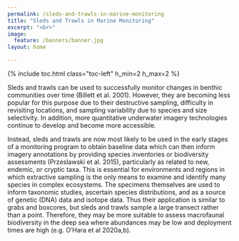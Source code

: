 ```yaml
---
permalink: /sleds-and-trawls-in-marine-monitoring
title: "Sleds and Trawls in Marine Monitoring"
excerpt: "<br>"
image:
  feature: /banners/banner.jpg
layout: home

---
```

{% include toc.html class="toc-left" h_min=2 h_max=2 %}

Sleds and trawls can be used to successfully monitor changes in benthic communities over time (Billett et al. 2001). However, they are becoming less popular for this purpose due to their destructive sampling, difficulty in revisiting locations, and sampling variability due to species and size selectivity. In addition, more quantitative underwater imagery technologies continue to develop and become more accessible. 

Instead, sleds and trawls are now most likely to be used in the early stages of a monitoring program to obtain baseline data which can then inform imagery annotations by providing species inventories or biodiversity assessments (Przeslawski et al. 2015), particularly as related to new, endemic, or cryptic taxa. This is essential for environments and regions in which extractive sampling is the only means to examine and identify many species in complex ecosystems. The specimens themselves are used to inform taxonomic studies, ascertain species distributions, and as a source of genetic (DNA) data and isotope data. Thus their application is similar to grabs and boxcores, but sleds and trawls sample a large transect rather than a point. Therefore, they may be more suitable to assess macrofaunal biodiversity in the deep sea where abundances may be low and deployment times are high (e.g. O’Hara et al 2020a,b).
